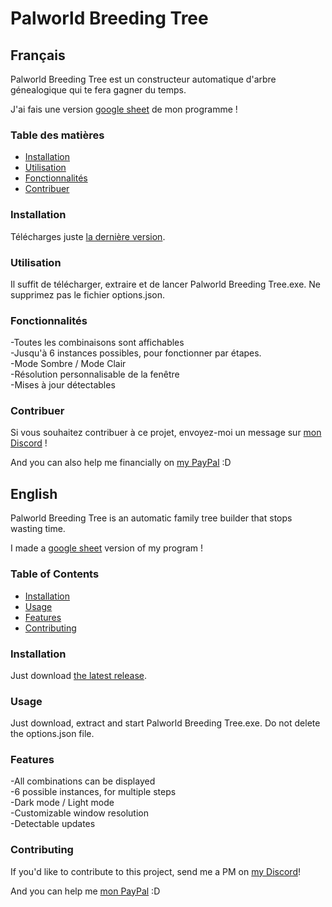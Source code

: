 # Palworld Breeding Tree

## Français

Palworld Breeding Tree est un constructeur automatique d'arbre génealogique qui te fera gagner du temps.

J'ai fais une version [google sheet](https://docs.google.com/spreadsheets/d/1LkY9d6fbXS77c6P6A3uTKhdNxzEn86TLtdlemA4bUe8) de mon programme !

### Table des matières

- [Installation](#installation)
- [Utilisation](#utilisation)
- [Fonctionnalités](#fonctionnalités)
- [Contribuer](#contribuer)

### Installation

Télécharges juste [la dernière version](https://github.com/LouisMazin/Palworld_Breeding_Tree/releases/latest).

### Utilisation

Il suffit de télécharger, extraire et de lancer Palworld Breeding Tree.exe. Ne supprimez pas le fichier options.json.

### Fonctionnalités

-Toutes les combinaisons sont affichables\
-Jusqu'à 6 instances possibles, pour fonctionner par étapes.\
-Mode Sombre / Mode Clair\
-Résolution personnalisable de la fenêtre\
-Mises à jour détectables

### Contribuer

Si vous souhaitez contribuer à ce projet, envoyez-moi un message sur [mon Discord](https://discord.com/users/louismazin) !

And you can also help me financially on [my PayPal](https://www.paypal.me/LouisMazin) :D

## English

Palworld Breeding Tree is an automatic family tree builder that stops wasting time.

I made a [google sheet](https://docs.google.com/spreadsheets/d/1LkY9d6fbXS77c6P6A3uTKhdNxzEn86TLtdlemA4bUe8) version of my program !

### Table of Contents

- [Installation](#installation)
- [Usage](#usage)
- [Features](#features)
- [Contributing](#contributing)

### Installation

Just download [the latest release](<https://github.com/LouisMazin/Palworld_Breeding_Tree/releases/latest>).

### Usage

Just download, extract and start Palworld Breeding Tree.exe. Do not delete the options.json file.

### Features

-All combinations can be displayed\
-6 possible instances, for multiple steps\
-Dark mode / Light mode\
-Customizable window resolution\
-Detectable updates

### Contributing

If you'd like to contribute to this project, send me a PM on [my Discord](<https://discord.com/users/louismazin>)!

And you can help me  [mon PayPal](https://www.paypal.me/LouisMazin) :D
